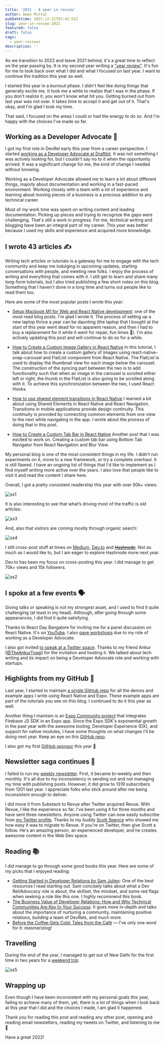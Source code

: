 ```yaml
---
title: '2021 - A year in review'
author: Aman Mittal
pubDatetime: 2021-12-31T03:42:51Z
slug: year-in-review-2021
featured: false
draft: false
tags:
  - year-reviews
description: ''
---
```


As we transition to 2022 and leave 2021 behind, it's a great time to reflect on the year passing by. It is my second year writing a ["year review"](https://amanhimself.dev/blog/year-rewind-2020/). It's fun for me to look back over what I did and what I focused on last year. I want to continue the tradition this year as well.

I started this year in a burnout phase. I didn't feel like doing things that generally excite me. It took me a while to realize that I was in the phase. If you don't realize it, you won't know what hit you. Getting burned out from last year was not over. It takes time to accept it and get out of it. That's okay, and I'm glad I took my time.

That said, I focused on the areas I could or had the energy to do so. And I'm happy with the choices I've made so far.

## Working as a Developer Advocate 🥑

I got my first role in DevRel early this year from a career perspective. I started [working as a Developer Advocate at Draftbit](https://amanhimself.dev/blog/first-three-months-as-developer-advocate/). It was not something I was actively looking for, but I couldn't say no to it when the opportunity arrived. It was a significant change for me, the kind of change I needed without knowing.

Working as a Developer Advocate allowed me to learn a lot about different things, majorly about documentation and working in a fast-paced environment. Working closely with a team with a lot of experience and learning about moving pieces of a business is a precious addition to any technical career.

Most of my work time was spent on writing content and leading documentation. Picking up pieces and trying to recognize the gaps were challenging. That's still a work in progress. For me, technical writing and blogging have been an integral part of my career. This year was better because I used my skills and experience and acquired more knowledge.

## I wrote 43 articles ✍️

Writing tech articles or tutorials is a gateway for me to engage with the tech community and keep me indulging in upcoming updates, starting conversations with people, and meeting new folks. I enjoy the process of writing and everything that comes with it. I still get to learn and share many long-form tutorials, but I also tried publishing a few short notes on this blog. Something that I haven't done in a long time and turns out people like to read them too.

Here are some of the most popular posts I wrote this year:

- [Setup Macbook M1 for Web and React Native development](https://amanhimself.dev/blog/setup-macbook-m1/): one of the most read blog posts. I'm glad I wrote it. The process of setting up a new laptop thrice a year can be daunting (the laptop that I bought at the start of this year went dead for no apparent reason, and then I had to buy a replacement for it while it went for repair, fun times 😬). I'm also actively updating this post and will continue to do so for a while.

- [How to Create a Custom Image Gallery in React Native](https://amanhimself.dev/blog/custom-preview-image-gallery-in-react-native/) In this tutorial, I talk about how to create a custom gallery of images using react-native-snap-carousel and FlatList component from React Native. The FlatList is used to display the thumbnail view for each image below the carousel. The construction of the syncing part between the two is to add functionality such that when an image in the carousel is scrolled either left or right, the thumb in the FlatList is also going to be scrolled along with it. To achieve this synchronization between the two, I used React Hooks.

- [How to use shared element transitions in React Native](https://amanhimself.dev/blog/shared-element-transitions/) I learned a bit about using Shared Elements in React Native and React Navigation. Transitions in mobile applications provide design continuity. This continuity is provided by connecting common elements from one view to the next while navigating in the app. I wrote about the process of doing that in this post.

- [How to Create a Custom Tab Bar in React Native](https://amanhimself.dev/blog/create-custom-tab-bar-in-react-native/) Another post that I was excited to work on. Creating a custom tab bar using Bottom Tab Navigator from React Navigation and Blur View.

My personal blog is one of the most consistent things in my life. I didn't run experiments on it, move to a new framework, or try a complete overhaul. It is still flawed. I have an ongoing list of things that I'd like to implement as I find myself writing more active over the years. I also love that people like to visit it and read the content I share here.

Overall, I got a pretty consistent readership this year with over 90k+ views:

![ss1](https://i.imgur.com/0gGHK68.png)

It is also interesting to see that what’s driving most of the traffic is old articles:

![ss3](https://i.imgur.com/msuWpjr.png)

And, also that visitors are coming mostly through organic search:

![ss4](https://i.imgur.com/xErLMj1.png)

I still cross-post stuff at times on [Medium](https://medium.com/@amanhimself), [Dev.to](https://dev.to/amanhimself) and ~~[Hashnode](https://amanhimself.hashnode.dev/)~~. Not as much as I would like to, but I am eager to explore Hashnode more next year.

Dev.to has been my focus on cross-posting this year. I did manage to get 70k+ views and 15k followers.

![ss2](https://i.imgur.com/B8tQxBN.png)

## I spoke at a few events 🗣

Giving talks or speaking is not my strongest asset, and I used to find it quite challenging (at least in my head). Although, after going through some appearances, I did find it quite satisfying.

Thanks to React Day Bangalore for inviting me for a panel discussion on React Native. It's on [YouTube](https://www.youtube.com/watch?v=_HKzhe8f47Y). I also [gave workshops](https://amanhimself.dev/speaking) due to my role of working as a Developer Advocate.

I also got invited [to speak at a Twitter space](https://twitter.com/TheAnkurTyagi/status/1465624585773228034). Thanks to my friend Ankur ([@TheAnkurTyagi](https://twitter.com/TheAnkurTyagi/)) for the invitation and hosting it. We talked about tech writing and its impact on being a Developer Advocate role and working with startups.

## Highlights from my GitHub 🐙

Last year, I started to maintain [a single GitHub repo](https://github.com/amandeepmittal/react-native-examples) for all the demos and example apps I write using React Native and Expo. These example apps are part of the tutorials you see on this blog. I continued to do it this year as well.

Another thing I maintain is an [Expo Community project](https://github.com/expo-community/expo-firebase-starter) that integrates Firebase JS SDK in an Expo app. Since the Expo SDK's exponential growth in the past year with the awesome tooling, Developer Experience (DX), and support for native modules, I have some thoughts on what changes I'll be doing next year. Keep an eye on this [GitHub repo](https://github.com/expo-community/expo-firebase-starter).

I also got my first [GitHub sponsor](https://twitter.com/amanhimself/status/1454352509124820994) this year 🤩

## Newsletter saga continues 💌

I failed to run my [weekly newsletter](https://amanhimself.substack.com/). First, it became bi-weekly and then monthly. It's all due to my inconsistency in sending out and not managing my time with publishing posts. However, it did grow to 1319 subscribers from 1201 last year. I appreciate folks who stick around after me being inconsistent enough to deliver.

<!-- vale off -->

I did move it from Substack to Revue after Twitter acquired Revue. With Revue, I like the experience so far. I've been using it for three months and have sent three newsletters. Anyone using Twitter can now easily subscribe from [my Twitter profile](https://twitter.com/amanhimself). Thanks to my buddy [Scott Spence](https://twitter.com/spences10) who showed me how easy it was to migrate to Revue. If you're on Twitter, then give Scott a follow. He's an amazing person, an experienced developer, and he creates awesome content in the Web Dev space.

<!-- vale on -->

## Reading 📚

I did manage to go through some good books this year. Here are some of my picks that I enjoyed reading:

- [Getting Started in Developer Relations by Sam Julien](https://www.goodreads.com/book/show/57735972-getting-started-in-developer-relations): One of the best resources I read starting out. Sam concisely talks about what a Dev Rel/Advocacy role is about, the skillset, the mindset, and some red flags when seeking a role like this one. I highly recommend this book.
- [The Business Value of Developer Relations: How and Why Technical Communities Are Key to Your Success](https://www.goodreads.com/book/show/40167835-the-business-value-of-developer-relations): It goes more in-depth and talks about the importance of nurturing a community, maintaining positive relations, building a team of DevRels, and much more.
- [Before the Coffee Gets Cold: Tales from the Café](https://www.goodreads.com/book/show/54373691-before-the-coffee-gets-cold) &mdash; I've only one word for it: mesmerizing!

## Travelling

During the end of the year, I managed to get out of New Delhi for the first time in two years for a [weekend trip](https://www.instagram.com/p/CXsVqr9lJyY/):

![ss5](https://i.imgur.com/qRBwCNO.jpg)

## Wrapping up

Even though I have been inconsistent with my personal goals this year, failing to achieve many of them, yet, there is a lot of things when I look back at this year that I did and the choices I made, I am glad it happened.

Thank you for reading this post and reading any other post, opening and reading email newsletters, reading my tweets on Twitter, and listening to me 🙏

Have a great 2022!

